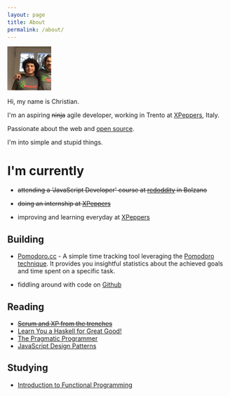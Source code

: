 ```yaml
---
layout: page
title: About
permalink: /about/
---
```


<img class="me" src="/img/me.jpg" alt="Christian Fei"/>

Hi, my name is Christian.

I'm an aspiring ~~ninja~~ agile developer, working in Trento at [XPeppers](http://xpeppers.com/), Italy.

Passionate about the web and [open source](https://github.com/christian-fei).

I'm into simple and stupid things.


# I'm currently

- ~~attending a 'JavaScript Developer' course at <a href="http://www.redoddity.it/courses/fse-javascript-developer/" class="imp" target="_blank">redoddity</a> in Bolzano~~

- ~~doing an internship at <a href="http://xpeppers.com">XPeppers</a>~~

- improving and learning everyday at [XPeppers](http://xpeppers.com)



## Building

- [Pomodoro.cc](https://pomodoro.cc) - A simple time tracking tool leveraging the [Pomodoro technique](http://pomodorotechnique.com/). It provides you insightful statistics about the achieved goals and time spent on a specific task.

- fiddling around with code on [Github](https://github.com/christian-fei)


## Reading

- ~~[Scrum and XP from the trenches](https://www.goodreads.com/book/show/2455391.Scrum_and_XP_from_the_Trenches)~~
- [Learn You a Haskell for Great Good!](https://www.goodreads.com/book/show/6593810-learn-you-a-haskell-for-great-good)
- [The Pragmatic Programmer](https://www.goodreads.com/book/show/4099.The_Pragmatic_Programmer)
- [JavaScript Design Patterns](https://www.goodreads.com/book/show/14289134-learning-javascript-design-patterns)

## Studying

- [Introduction to Functional Programming](https://www.edx.org/course/introduction-functional-programming-delftx-fp101x#.VLMY6orF_xF)

